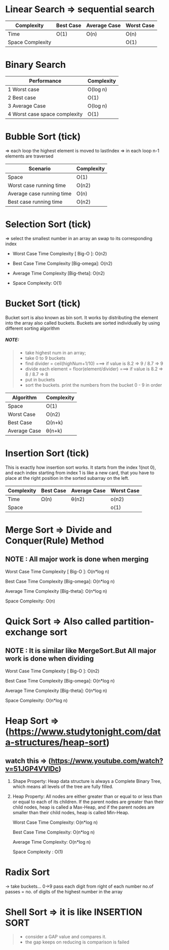 # Linear Search => sequential search

| Complexity       | Best Case | Average Case | Worst Case |
|------------------|-----------|--------------|------------|
| Time             | O(1)      | O(n)         | O(n)       |
| Space Complexity |           |              | O(1)       |

# Binary Search
|         Performance           |Complexity|
|-------------------------------|----------|
|1	Worst case	                |O(log n)  |
|2	Best case					|O(1)      |
|3	Average Case				|O(log n)  |
|4	Worst case space complexity	|O(1)      |

# Bubble Sort (tick)

=> each loop the highest element is moved to lastIndex
=> in each loop n-1 elements are traversed

|         Scenario	            | Complexity |
|-------------------------------|------------|
|          Space	            |    O(1)    |
|    Worst case running time	|    O(n2)   |
|   Average case running time	|    O(n)    |
|    Best case running time	    |    O(n2)   |

# Selection Sort (tick)
=> select the smallest number in an array an swap to its corresponding index

* Worst Case Time Complexity [ Big-O ]: O(n2)

* Best Case Time Complexity [Big-omega]: O(n2)

* Average Time Complexity [Big-theta]: O(n2)

* Space Complexity: O(1)

# Bucket Sort (tick)
Bucket sort is also known as bin sort. It works by distributing the element into the array also called buckets. Buckets are sorted individually by using different sorting algorithm

##### NOTE:
> * take highest num in an array;
> * take 0 to 9 buckets
> * find divider = ceil(highNum+1/10) ===> if value is 8.2 => 9 / 8.7 => 9
> * divide each element = floor(element/divider) ===> if value is 8.2 => 8 / 8.7 => 8
> * put in buckets
> * sort the buckets. print the numbers from the bucket 0 - 9 in order



|			Algorithm        	| Complexity |
|-------------------------------|------------|
|			Space				|	O(1)	 |
|		  Worst Case			|	O(n2)	 |
|		  Best Case				|	Ω(n+k)	 |
|		 Average Case			|	θ(n+k)	 |

# Insertion Sort (tick)
This is exactly how insertion sort works. It starts from the index 1(not 0), 
and each index starting from index 1 is like a new card, 
that you have to place at the right position in the sorted subarray on the left.

|			Complexity			|	Best Case	|	Average Case	|	Worst Case	|
|-------------------------------|---------------|-------------------|---------------|
|				Time			|	   Ω(n)		|		θ(n2)		|		o(n2)	|
|				Space			|				|					|		o(1)	|

# Merge Sort => Divide and Conquer(Rule) Method
## NOTE : All major work is done when merging
Worst Case Time Complexity [ Big-O ]: O(n*log n)

Best Case Time Complexity [Big-omega]: O(n*log n)

Average Time Complexity [Big-theta]: O(n*log n)

Space Complexity: O(n)

# Quick Sort => Also called partition-exchange sort
## NOTE : It is similar like MergeSort.But All major work is done when dividing
Worst Case Time Complexity [ Big-O ]: O(n2)

Best Case Time Complexity [Big-omega]: O(n*log n)

Average Time Complexity [Big-theta]: O(n*log n)

Space Complexity: O(n*log n)

# Heap Sort => (https://www.studytonight.com/data-structures/heap-sort)
## watch this => (https://www.youtube.com/watch?v=51JGP4VVlDc)
1) Shape Property: Heap data structure is always a Complete Binary Tree, which means all levels of the tree are fully filled.
2) Heap Property: All nodes are either greater than or equal to or less than or equal to each of its children. If the parent nodes are greater than their child nodes, heap is called a Max-Heap, and if the parent nodes are smaller than their child nodes, heap is called Min-Heap.

	Worst Case Time Complexity: O(n*log n)

	Best Case Time Complexity: O(n*log n)

	Average Time Complexity: O(n*log n)

	Space Complexity : O(1)
	
# Radix Sort
-> take buckets... 0->9
pass each digit from right of each number
no.of passes = no. of digits of the highest number in the array
# Shell Sort => it is like INSERTION SORT
> * consider a GAP value and compares it.
> * the gap keeps on reducing is comparison is failed 